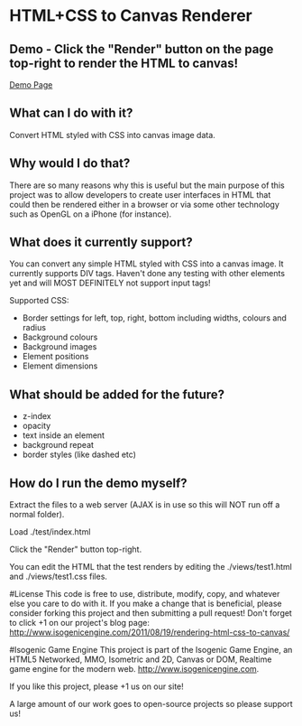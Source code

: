 # HTML+CSS to Canvas Renderer
## Demo - Click the "Render" button on the page top-right to render the HTML to canvas!
[Demo Page](http://www.isogenicengine.com/html-canvas/test/index.html)
## What can I do with it?
Convert HTML styled with CSS into canvas image data.
## Why would I do that?
There are so many reasons why this is useful but the main purpose of this project was to allow developers to create user interfaces in HTML that could then be rendered either in a browser or via some other technology such as OpenGL on a iPhone (for instance).
## What does it currently support?
You can convert any simple HTML styled with CSS into a canvas image. It currently supports DIV tags. Haven't done any testing with other elements yet and will MOST DEFINITELY not support input tags!

Supported CSS:
* Border settings for left, top, right, bottom including widths, colours and radius
* Background colours
* Background images
* Element positions
* Element dimensions
## What should be added for the future?
* z-index
* opacity
* text inside an element
* background repeat
* border styles (like dashed etc)
## How do I run the demo myself?
Extract the files to a web server (AJAX is in use so this will NOT run off a normal folder).

Load ./test/index.html

Click the "Render" button top-right.

You can edit the HTML that the test renders by editing the ./views/test1.html and ./views/test1.css files.

#License
This code is free to use, distribute, modify, copy, and whatever else you care to do with it. If you make a change that is beneficial, please consider forking this project and then submitting a pull request! Don't forget to click +1 on our project's blog page: http://www.isogenicengine.com/2011/08/19/rendering-html-css-to-canvas/

#Isogenic Game Engine
This project is part of the Isogenic Game Engine, an HTML5 Networked, MMO, Isometric and 2D, Canvas or DOM, Realtime game engine for the modern web. http://www.isogenicengine.com.

If you like this project, please +1 us on our site!

A large amount of our work goes to open-source projects so please support us!